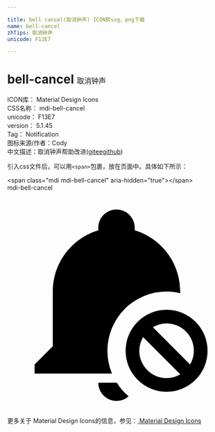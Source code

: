 ```yaml
---

title: bell cancel(取消钟声) ICON转svg、png下载
name: bell-cancel
zhTips: 取消钟声
unicode: F13E7

---
```


# bell-cancel  <small style="font-size: 60%;font-weight: 100">取消钟声</small>


<div class="detail-page">
<p>
<span>
ICON库：
<span class="badge-secondary badge">Material Design Icons</span> 
</span>
<br/>
<span>
CSS名称：
<span class="badge-secondary badge">mdi-bell-cancel</span> 
</span>
<br/>
<span>
unicode：
<span class="badge-secondary badge">F13E7</span> 
</span>
<br/>
<span>
version：
<span class="badge-secondary badge">5.1.45</span> 
</span>
<br/>
<span>Tag：
<span class="badge-light badge">Notification</span>
</span>
<br/>
<span>图标来源/作者：<span class="badge-light badge">Cody</span></span> 
<br/>
<span class="zh-detail">中文描述：<span class="badge-primary badge">取消钟声</span><span class="help-link"><span>帮助改进</span>(<a href="https://gitee.com/liuwave/icon-helper/edit/master/json/material/bell-cancel.json" target="_blank" rel="noopener noreferrer">gitee</a><a href="https://github.com/liuwave/icon-helper/edit/master/json/material/bell-cancel.json" target="_blank" rel="noopener noreferrer">github</a></span>)</span><br/>
</p>
</div>
<div class="alert alert-dark">
  <i class="mdi mdi-bell-cancel mdi-48px"></i>
  <i class="mdi mdi-bell-cancel mdi-36px"></i>
  <i class="mdi mdi-bell-cancel mdi-24px"></i>
  <i class="mdi mdi-bell-cancel mdi-18px"></i>
</div>
<div>
  <p>引入css文件后，可以用<code>&lt;span&gt;</code>包裹，放在页面中。具体如下所示：    
  </p>
  <div class="alert alert-primary" style="font-size: 14px">
    &lt;span class="mdi mdi-bell-cancel" aria-hidden="true"&gt;&lt;/span&gt;
    <copy-btn content='<span class="mdi mdi-bell-cancel" aria-hidden="true"></span>'></copy-btn>
  </div>
  <div class="alert alert-secondary">
    <i class="mdi mdi-bell-cancel"
    style="font-size: 24px"
    aria-hidden="true"></i> mdi-bell-cancel
    <copy-btn content="mdi-bell-cancel" btn-title="复制图标名称"></copy-btn>
  </div>
</div>
<div id="svg" class="svg-wrap">
<svg xmlns="http://www.w3.org/2000/svg" viewBox="0 0 24 24"><path d="M17.5 13A4.5 4.5 0 0 0 13 17.5A4.5 4.5 0 0 0 17.5 22A4.5 4.5 0 0 0 22 17.5A4.5 4.5 0 0 0 17.5 13M17.5 14.5A3 3 0 0 1 20.5 17.5A3 3 0 0 1 20.08 19L16 14.92A3 3 0 0 1 17.5 14.5M14.92 16L19 20.08A3 3 0 0 1 17.5 20.5A3 3 0 0 1 14.5 17.5A3 3 0 0 1 14.92 16M12 2C10.9 2 10 2.9 10 4C10 4.1 10 4.19 10 4.29C7.12 5.14 5 7.82 5 11V17L3 19V20H11.5A6.5 6.5 0 0 1 11 17.5A6.5 6.5 0 0 1 17.5 11A6.5 6.5 0 0 1 19 11.18V11C19 7.82 16.88 5.14 14 4.29C14 4.19 14 4.1 14 4C14 2.9 13.11 2 12 2M10 21C10 22.11 10.9 23 12 23C12.5 23 12.97 22.81 13.33 22.5A6.5 6.5 0 0 1 12.03 21Z" /></svg>
</div>
<detail full-name='mdi-bell-cancel'></detail>
    
<div><p>更多关于 Material Design Icons的信息，参见：<a target="_blank" href="https://iconhelper.cn/material.html"> Material Design Icons</a>
</p></div>
